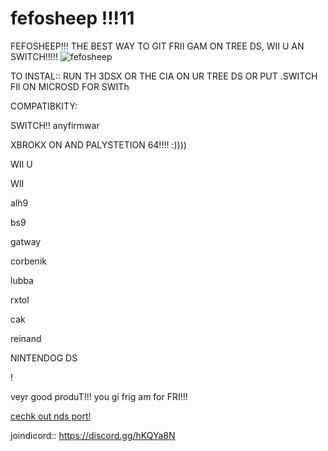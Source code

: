 # fefosheep !!!11


FEFOSHEEP!!! THE BEST WAY TO GIT FRII GAM ON TREE DS, WII U AN SWITCH!!!!!
![fefosheep](https://cdn.discordapp.com/attachments/341741717319581696/359360709269913601/fefosheep.png)

TO INSTAL:: RUN TH 3DSX OR THE CIA ON UR TREE DS OR PUT .SWITCH FIl ON MICROSD FOR SWITh

COMPATIBKITY:

SWITCH!! anyfirmwar


XBROKX ON AND PALYSTETION 64!!!! :))))


WII U 


WII


alh9


bs9


gatway


corbenik


lubba


rxtol


cak


reinand

NINTENDOG DS

!


veyr good produT!!! you gi  frig am for FRI!!!


[cechk out nds port!](https://github.com/kekmaster97/fefosheep-nds)


joindicord:: https://discord.gg/hKQYa8N
